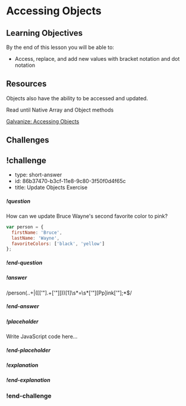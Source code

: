 # Accessing Objects

## Learning Objectives

By the end of this lesson you will be able to:

* Access, replace, and add new values with bracket notation and dot notation

## Resources

Objects also have the ability to be accessed and updated.

Read until Native Array and Object methods

[Galvanize: Accessing Objects](https://github.com/gSchool/javascript-curriculum/blob/master/10_Syntax/03_Arrays_Objects_Iteration.md#dot-notation-vs-square-bracket-notation-access)

## Challenges

<!-- Question -->

## !challenge

* type: short-answer
* id: 86b37470-b3cf-11e8-9c80-3f50f0d4f65c
* title: Update Objects Exercise

##### !question

How can we update Bruce Wayne's second favorite color to pink?

```javascript
var person = {
  firstName: 'Bruce',
  lastName: 'Wayne',
  favoriteColors: ['black', 'yellow']
};
```

##### !end-question

##### !answer

/person(..+|(\[['"].+['"]\]))\[1\]\s*=\s*['"][Pp]ink['"];*$/

##### !end-answer

##### !placeholder

Write JavaScript code here...

##### !end-placeholder

##### !explanation

##### !end-explanation

### !end-challenge
